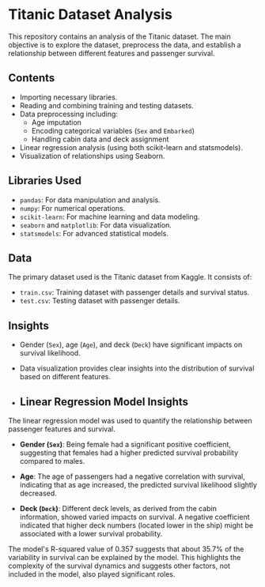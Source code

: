 # Titanic Dataset Analysis

This repository contains an analysis of the Titanic dataset. The main objective is to explore the dataset, preprocess the data, and establish a relationship between different features and passenger survival.

## Contents

- Importing necessary libraries.
- Reading and combining training and testing datasets.
- Data preprocessing including:
  - Age imputation
  - Encoding categorical variables (`Sex` and `Embarked`)
  - Handling cabin data and deck assignment
- Linear regression analysis (using both scikit-learn and statsmodels).
- Visualization of relationships using Seaborn.

## Libraries Used

- `pandas`: For data manipulation and analysis.
- `numpy`: For numerical operations.
- `scikit-learn`: For machine learning and data modeling.
- `seaborn` and `matplotlib`: For data visualization.
- `statsmodels`: For advanced statistical models.

## Data

The primary dataset used is the Titanic dataset from Kaggle. It consists of:
- `train.csv`: Training dataset with passenger details and survival status.
- `test.csv`: Testing dataset with passenger details.

## Insights

- Gender (`Sex`), age (`Age`), and deck (`Deck`) have significant impacts on survival likelihood.
- Data visualization provides clear insights into the distribution of survival based on different features.

- ## Linear Regression Model Insights

The linear regression model was used to quantify the relationship between passenger features and survival.

- **Gender (`Sex`)**: Being female had a significant positive coefficient, suggesting that females had a higher predicted survival probability compared to males. 
  
- **Age**: The age of passengers had a negative correlation with survival, indicating that as age increased, the predicted survival likelihood slightly decreased.

- **Deck (`Deck`)**: Different deck levels, as derived from the cabin information, showed varied impacts on survival. A negative coefficient indicated that higher deck numbers (located lower in the ship) might be associated with a lower survival probability.

The model's R-squared value of 0.357 suggests that about 35.7% of the variability in survival can be explained by the model. This highlights the complexity of the survival dynamics and suggests other factors, not included in the model, also played significant roles.
